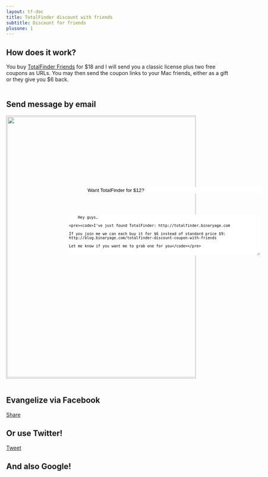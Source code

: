 ```yaml
---
layout: tf-doc
title: TotalFinder discount with friends
subtitle: Discount for friends
plusone: 1
---
```


## How does it work?

<div style="width:600px">
You buy <a href="https://sites.fastspring.com/binaryage-store/instant/totalfinder-friends">TotalFinder Friends</a> for $18 and I will send you a classic license plus two free coupons as URLs. You may then send the coupon links to your Mac friends, either as a gift or they give you $6 back.
</div>

<br class="clear"/>

## Send message by email
<div style="position: relative">
<img src="/images/friends-email-template.png" style="width:700px;border:1px solid #aaa;padding:2px" class="nice-rounded"><br>
<input class="hoverable-input" style="position: absolute; top:192px;left:217px;border:none; width:474px;" type="text" value="Want TotalFinder for $12?">
<textarea class="hoverable-input" style="position: absolute; top:266px;left:167px;border:none; font-size: 10px; height:110px; width:516px;overflow:hidden">
    Hey guys,

    I've just found TotalFinder: http://totalfinder.binaryage.com

    If you join me we can each buy it for $6 instead of standard price $9:
    http://blog.binaryage.com/totalfinder-discount-coupon-with-friends

    Let me know if you want me to grab one for you
</textarea>
<br class="clear"/>
</div>

## Evangelize via Facebook

<a name="fb_share" type="button_count" share_url="http://totalfinder.binaryage.com" href="http://www.facebook.com/sharer.php?t=title">Share</a>
<script src="http://static.ak.fbcdn.net/connect.php/js/FB.Share" type="text/javascript"></script>
<script type="text/javascript">$(function(){
    var x = $('a[type=button_count]');
    x.attr('href', x.attr('href')+'&t='+encodeURIComponent('Join me and let\'s buy TotalFinder for $12 (=$6 discount)'));
})</script>

## Or use Twitter!

<a href="http://twitter.com/share" class="twitter-share-button" data-url="http://totalfinder.binaryage.com" data-text="Join me and let's buy TotalFinder for $12 (=$6 discount) " data-count="horizontal" data-via="binaryage">Tweet</a><script type="text/javascript" src="http://platform.twitter.com/widgets.js"></script>

## And also Google!

<div><g:plusone size="medium" href="http://totalfinder.binaryage.com"></g:plusone></div>
